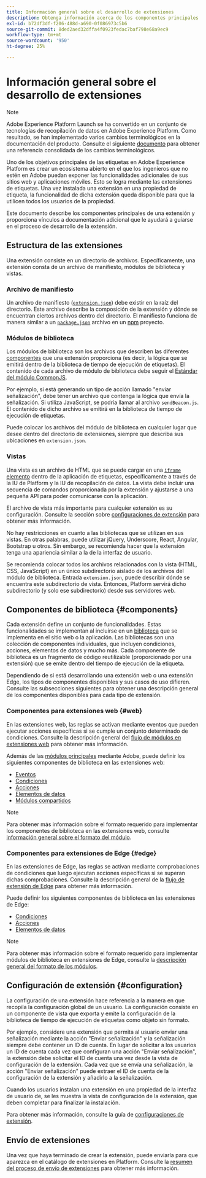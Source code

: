 ```yaml
---
title: Información general sobre el desarrollo de extensiones
description: Obtenga información acerca de los componentes principales de los distintos tipos de extensión de etiquetas y el proceso de desarrollo de extensión en Adobe Experience Platform.
exl-id: b72df3df-f206-488d-a690-0f086973c5b6
source-git-commit: 8ded2aed32dffa4f0923fedac7baf798e68a9ec9
workflow-type: tm+mt
source-wordcount: '950'
ht-degree: 25%

---
```


# Información general sobre el desarrollo de extensiones

>[!NOTE]
>
>Adobe Experience Platform Launch se ha convertido en un conjunto de tecnologías de recopilación de datos en Adobe Experience Platform. Como resultado, se han implementado varios cambios terminológicos en la documentación del producto. Consulte el siguiente [documento](../term-updates.md) para obtener una referencia consolidada de los cambios terminológicos.

Uno de los objetivos principales de las etiquetas en Adobe Experience Platform es crear un ecosistema abierto en el que los ingenieros que no estén en Adobe puedan exponer las funcionalidades adicionales de sus sitios web y aplicaciones móviles. Esto se logra mediante las extensiones de etiquetas. Una vez instalada una extensión en una propiedad de etiqueta, la funcionalidad de dicha extensión queda disponible para que la utilicen todos los usuarios de la propiedad.

Este documento describe los componentes principales de una extensión y proporciona vínculos a documentación adicional que le ayudará a guiarse en el proceso de desarrollo de la extensión.

## Estructura de las extensiones

Una extensión consiste en un directorio de archivos. Específicamente, una extensión consta de un archivo de manifiesto, módulos de biblioteca y vistas.

### Archivo de manifiesto

Un archivo de manifiesto ([`extension.json`](./manifest.md)) debe existir en la raíz del directorio. Este archivo describe la composición de la extensión y dónde se encuentran ciertos archivos dentro del directorio. El manifiesto funciona de manera similar a un [`package.json`](https://docs.npmjs.com/files/package.json) archivo en un [npm](https://www.npmjs.com/) proyecto.

### Módulos de biblioteca

Los módulos de biblioteca son los archivos que describen las diferentes [componentes](#components) que una extensión proporciona (es decir, la lógica que se emitirá dentro de la biblioteca de tiempo de ejecución de etiquetas). El contenido de cada archivo de módulo de biblioteca debe seguir el [Estándar del módulo CommonJS](https://nodejs.org/api/modules.html#modules-commonjs-modules).

Por ejemplo, si está generando un tipo de acción llamado &quot;enviar señalización&quot;, debe tener un archivo que contenga la lógica que envía la señalización. Si utiliza JavaScript, se podría llamar al archivo `sendBeacon.js`. El contenido de dicho archivo se emitirá en la biblioteca de tiempo de ejecución de etiquetas.

Puede colocar los archivos del módulo de biblioteca en cualquier lugar que desee dentro del directorio de extensiones, siempre que describa sus ubicaciones en `extension.json`.

### Vistas

Una vista es un archivo de HTML que se puede cargar en una [`iframe` elemento](https://developer.mozilla.org/es-ES/docs/Web/HTML/Element/iframe) dentro de la aplicación de etiquetas, específicamente a través de la IU de Platform y la IU de recopilación de datos. La vista debe incluir una secuencia de comandos proporcionada por la extensión y ajustarse a una pequeña API para poder comunicarse con la aplicación.

El archivo de vista más importante para cualquier extensión es su configuración. Consulte la sección sobre [configuraciones de extensión](#configuration) para obtener más información.

No hay restricciones en cuanto a las bibliotecas que se utilizan en sus vistas. En otras palabras, puede utilizar jQuery, Underscore, React, Angular, Bootstrap u otros. Sin embargo, se recomienda hacer que la extensión tenga una apariencia similar a la de la interfaz de usuario.

Se recomienda colocar todos los archivos relacionados con la vista (HTML, CSS, JavaScript) en un único subdirectorio aislado de los archivos del módulo de biblioteca. Entrada `extension.json`, puede describir dónde se encuentra este subdirectorio de vista. Entonces, Platform servirá dicho subdirectorio (y solo ese subdirectorio) desde sus servidores web.

## Componentes de biblioteca {#components}

Cada extensión define un conjunto de funcionalidades. Estas funcionalidades se implementan al incluirse en un [biblioteca](../ui/publishing/libraries.md) que se implementa en el sitio web o la aplicación. Las bibliotecas son una colección de componentes individuales, que incluyen condiciones, acciones, elementos de datos y mucho más. Cada componente de biblioteca es un fragmento de código reutilizable (proporcionado por una extensión) que se emite dentro del tiempo de ejecución de la etiqueta.

Dependiendo de si está desarrollando una extensión web o una extensión Edge, los tipos de componentes disponibles y sus casos de uso difieren. Consulte las subsecciones siguientes para obtener una descripción general de los componentes disponibles para cada tipo de extensión.

### Componentes para extensiones web {#web}

En las extensiones web, las reglas se activan mediante eventos que pueden ejecutar acciones específicas si se cumple un conjunto determinado de condiciones. Consulte la descripción general del [flujo de módulos en extensiones web](./web/flow.md) para obtener más información.

Además de las [módulos principales](./web/core.md) mediante Adobe, puede definir los siguientes componentes de biblioteca en las extensiones web:

* [Eventos](./web/event-types.md)
* [Condiciones](./web/condition-types.md)
* [Acciones](./web/action-types.md)
* [Elementos de datos](./web/data-element-types.md)
* [Módulos compartidos](./web/shared.md)

>[!NOTE]
>
>Para obtener más información sobre el formato requerido para implementar los componentes de biblioteca en las extensiones web, consulte [información general sobre el formato del módulo](./web/format.md).

### Componentes para extensiones de Edge {#edge}

En las extensiones de Edge, las reglas se activan mediante comprobaciones de condiciones que luego ejecutan acciones específicas si se superan dichas comprobaciones. Consulte la descripción general de la [flujo de extensión de Edge](./edge/flow.md) para obtener más información.

Puede definir los siguientes componentes de biblioteca en las extensiones de Edge:

* [Condiciones](./edge/condition-types.md)
* [Acciones](./edge/action-types.md)
* [Elementos de datos](./edge/data-element-types.md)

>[!NOTE]
>
>Para obtener más información sobre el formato requerido para implementar módulos de biblioteca en extensiones de Edge, consulte la [descripción general del formato de los módulos](./edge/format.md).

## Configuración de extensión {#configuration}

La configuración de una extensión hace referencia a la manera en que recopila la configuración global de un usuario. La configuración consiste en un componente de vista que exporta y emite la configuración de la biblioteca de tiempo de ejecución de etiquetas como objeto sin formato.

Por ejemplo, considere una extensión que permita al usuario enviar una señalización mediante la acción &quot;Enviar señalización&quot; y la señalización siempre debe contener un ID de cuenta. En lugar de solicitar a los usuarios un ID de cuenta cada vez que configuran una acción &quot;Enviar señalización&quot;, la extensión debe solicitar el ID de cuenta una vez desde la vista de configuración de la extensión. Cada vez que se envía una señalización, la acción &quot;Enviar señalización&quot; puede extraer el ID de cuenta de la configuración de la extensión y añadirlo a la señalización.

Cuando los usuarios instalan una extensión en una propiedad de la interfaz de usuario de, se les muestra la vista de configuración de la extensión, que deben completar para finalizar la instalación.

Para obtener más información, consulte la guía de [configuraciones de extensión](./configuration.md).

## Envío de extensiones

Una vez que haya terminado de crear la extensión, puede enviarla para que aparezca en el catálogo de extensiones en Platform. Consulte la [resumen del proceso de envío de extensiones](./submit/overview.md) para obtener más información.
